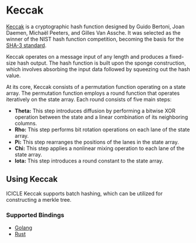# Keccak
[Keccak](https://keccak.team/files/Keccak-implementation-3.2.pdf) is a cryptographic hash function designed by Guido Bertoni, Joan Daemen, Michaël Peeters, and Gilles Van Assche. It was selected as the winner of the NIST hash function competition, becoming the basis for the [SHA-3 standard](https://nvlpubs.nist.gov/nistpubs/FIPS/NIST.FIPS.202.pdf).

Keccak operates on a message input of any length and produces a fixed-size hash output. The hash function is built upon the sponge construction, which involves absorbing the input data followed by squeezing out the hash value.

At its core, Keccak consists of a permutation function operating on a state array. The permutation function employs a round function that operates iteratively on the state array. Each round consists of five main steps:

- **Theta:** This step introduces diffusion by performing a bitwise XOR operation between the state and a linear combination of its neighboring columns.
- **Rho:** This step performs bit rotation operations on each lane of the state array.
- **Pi:** This step rearranges the positions of the lanes in the state array.
- **Chi:** This step applies a nonlinear mixing operation to each lane of the state array.
- **Iota:** This step introduces a round constant to the state array.

## Using Keccak

ICICLE Keccak supports batch hashing, which can be utilized for constructing a merkle tree.

### Supported Bindings

- [Golang](https://github.com/ingonyama-zk/icicle/tree/main/wrappers/golang/hash/keccak)
- [Rust](https://github.com/ingonyama-zk/icicle/tree/main/wrappers/rust/icicle-hash)